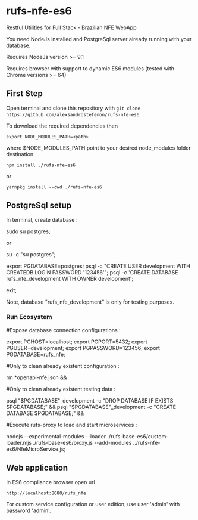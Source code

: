 # rufs-nfe-es6

Restful Utilities for Full Stack - Brazilian NFE WebApp

You need NodeJs installed and PostgreSql server already running with your database.

Requires NodeJs version >= 9.1

Requires browser with support to dynamic ES6 modules (tested with Chrome versions >= 64)

## First Step

Open terminal and clone this repository with `git clone https://github.com/alexsandrostefenon/rufs-nfe-es6`.

To download the required dependencies then

`export NODE_MODULES_PATH=<path>`

where $NODE_MODULES_PATH point to your desired node_modules folder destination.

`npm install ./rufs-nfe-es6` 

or

`yarnpkg install --cwd ./rufs-nfe-es6`

## PostgreSql setup

In terminal, create database :

sudo su postgres;

or

su -c "su postgres";

export PGDATABASE=postgres;
psql -c "CREATE USER development WITH CREATEDB LOGIN PASSWORD '123456'";
psql -c 'CREATE DATABASE rufs_nfe_development WITH OWNER development';

exit;

Note, database "rufs_nfe_development" is only for testing purposes.

### Run Ecosystem

#Expose database connection configurations :

export PGHOST=localhost;
export PGPORT=5432;
export PGUSER=development;
export PGPASSWORD=123456;
export PGDATABASE=rufs_nfe;

#Only to clean already existent configuration :

rm *openapi-nfe.json &&

#Only to clean already existent testing data :

psql "$PGDATABASE"_development -c "DROP DATABASE IF EXISTS $PGDATABASE;" &&
psql "$PGDATABASE"_development -c "CREATE DATABASE $PGDATABASE;" &&

#Execute rufs-proxy to load and start microservices :

nodejs --experimental-modules --loader ./rufs-base-es6/custom-loader.mjs ./rufs-base-es6/proxy.js --add-modules ../rufs-nfe-es6/NfeMicroService.js;

## Web application

In ES6 compliance browser open url

`http://localhost:8080/rufs_nfe`

For custom service configuration or user edition, use user 'admin' with password 'admin'.
